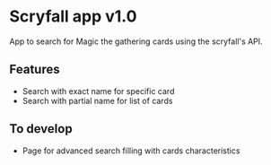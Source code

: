 # Scryfall app v1.0

App to search for Magic the gathering cards using the scryfall's API.

## Features
* Search with exact name for specific card
* Search with partial name for list of cards

## To develop
* Page for advanced search filling with cards characteristics
